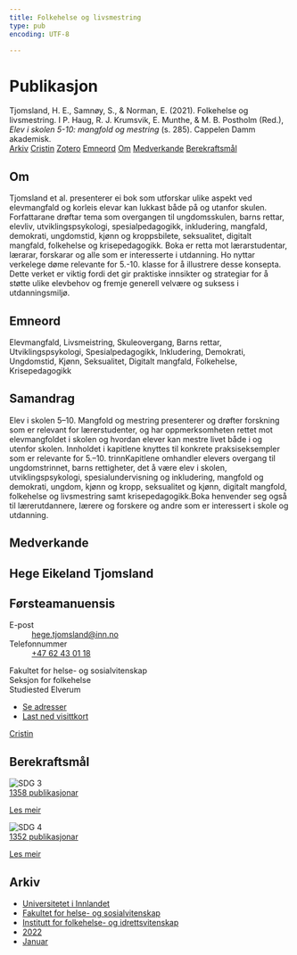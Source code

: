 ```yaml
---
title: Folkehelse og livsmestring
type: pub
encoding: UTF-8

---
```

<h1>Publikasjon</h1>
<article id="csl-bib-container-IFXWCLG7" class="csl-bib-container">
  <div class="csl-bib-body"> <div class="csl-entry">Tjomsland, H. E., Samnøy, S., &#38; Norman, E. (2021). Folkehelse og livsmestring. I P. Haug, R. J. Krumsvik, E. Munthe, &#38; M. B. Postholm (Red.), <i>Elev i skolen 5-10: mangfold og mestring</i> (s. 285). Cappelen Damm akademisk.</div> </div>
  <div class="csl-bib-buttons">
    <a href="#taxonomy-article-IFXWCLG7" alt="archive" class="csl-bib-button">Arkiv</a>
    <a href="https://app.cristin.no/results/show.jsf?id=1995665" alt="Cristin" class="csl-bib-button">Cristin</a>
    <a href="http://zotero.org/groups/5881554/items/IFXWCLG7" alt="Zotero" class="csl-bib-button">Zotero</a>
    <a href="#keywords-article-IFXWCLG7" alt="keywords" class="csl-bib-button">Emneord</a>
    <a href="#about-article-IFXWCLG7" alt="about_pub" class="csl-bib-button">Om</a>
    <a href="#contributors-article-IFXWCLG7" alt="contributors" class="csl-bib-button">Medverkande</a>
    <a href="#sdg-article-IFXWCLG7" alt="sdg" class="csl-bib-button">Berekraftsmål</a>
  </div>
  <div id="csl-bib-meta-container-IFXWCLG7"></div>
</article>
<div id="csl-bib-meta-IFXWCLG7" class="csl-bib-meta">
  <article id="about-article-IFXWCLG7" class="about_pub-article">
    <h1>Om</h1>
    Tjomsland et al. presenterer ei bok som utforskar ulike aspekt ved elevmangfald og korleis elevar kan lukkast både på og utanfor skulen. Forfattarane drøftar tema som overgangen til ungdomsskulen, barns rettar, elevliv, utviklingspsykologi, spesialpedagogikk, inkludering, mangfald, demokrati, ungdomstid, kjønn og kroppsbilete, seksualitet, digitalt mangfald, folkehelse og krisepedagogikk. Boka er retta mot lærarstudentar, lærarar, forskarar og alle som er interesserte i utdanning. Ho nyttar verkelege døme relevante for 5.-10. klasse for å illustrere desse konsepta. Dette verket er viktig fordi det gir praktiske innsikter og strategiar for å støtte ulike elevbehov og fremje generell velvære og suksess i utdanningsmiljø.
  </article>
  <article id="keywords-article-IFXWCLG7" class="keywords-article">
    <h1>Emneord</h1>
    Elevmangfald, Livsmeistring, Skuleovergang, Barns rettar, Utviklingspsykologi, Spesialpedagogikk, Inkludering, Demokrati, Ungdomstid, Kjønn, Seksualitet, Digitalt mangfald, Folkehelse, Krisepedagogikk
  </article>
  <article id="abstract-article-IFXWCLG7" class="abstract-article">
    <h1>Samandrag</h1>
    Elev i skolen 5–10. Mangfold og mestring presenterer og drøfter forskning som er relevant for lærerstudenter, og har oppmerksomheten rettet mot elevmangfoldet i skolen og hvordan elever kan mestre livet både i og utenfor skolen. Innholdet i kapitlene knyttes til konkrete praksiseksempler som er relevante for 5.–10. trinnKapitlene omhandler elevers overgang til ungdomstrinnet, barns rettigheter, det å være elev i skolen, utviklingspsykologi, spesialundervisning og inkludering, mangfold og demokrati, ungdom, kjønn og kropp, seksualitet og kjønn, digitalt mangfold, folkehelse og livsmestring samt krisepedagogikk.Boka henvender seg også til lærerutdannere, lærere og forskere og andre som er interessert i skole og utdanning.
  </article>
  <article id="contributors-article-IFXWCLG7" class="contributors-article">
    <h1>Medverkande</h1>
    <div class="personas"> <div class="vrtx-hinn-person-card"> <div class="photo"> <i class="lar la-user-circle missing-person"></i> </div> <div class="info"> <hgroup><h1>Hege Eikeland Tjomsland</h1> <h2>Førsteamanuensis</h2> </hgroup><dl> <dt>E-post</dt> <dd> <a href="mailto:hege.tjomsland@inn.no">hege.tjomsland@inn.no</a> </dd> <dt>Telefonnummer</dt> <dd><a href="tel:+4762430118"> +47 62 43 01 18 </a></dd> </dl> <p> Fakultet for helse- og sosialvitenskap<br> Seksjon for folkehelse<br> Studiested Elverum </p> <ul class="vrtx-hinn-links"> <li><a href="https://www.inn.no/finn-en-ansatt/hege-tjomsland.html#vrtx-hinn-addresses">Se adresser</a></li> <li><a href="https://www.inn.no/finn-en-ansatt/hege-tjomsland.html?vrtx=vcf">Last ned visittkort</a></li> </ul> </div> </div> <a href="https://app.cristin.no/persons/show.jsf?id=47214" alt="Cristin URL" class="personas-cristin">Cristin</a> </div>
  </article>
  <article id="sdg-article-IFXWCLG7" class="sdg-article">
    <h1>Berekraftsmål</h1>
    <div class="sdg-container"><div id="sdg3" class="sdg">
        <img src="{{< params subfolder >}}images/sdg/sdg03_nn.png" class="image" alt="SDG 3">
        <div class="sdg-overlay">
          <a href="{{< params subfolder >}}nn/archive/?sdg=3#archive" class="sdg-publication-count"><span>1358</span> publikasjonar</a>
          <p><a href="https://fn.no/om-fn/fns-baerekraftsmaal/god-helse-og-livskvalitet?lang=nno-NO" class="sdg-read-more">Les meir</a></p>
        </div>
      </div> <div id="sdg4" class="sdg">
        <img src="{{< params subfolder >}}images/sdg/sdg04_nn.png" class="image" alt="SDG 4">
        <div class="sdg-overlay">
          <a href="{{< params subfolder >}}nn/archive/?sdg=4#archive" class="sdg-publication-count"><span>1352</span> publikasjonar</a>
          <p><a href="https://fn.no/om-fn/fns-baerekraftsmaal/god-utdanning?lang=nno-NO" class="sdg-read-more">Les meir</a></p>
        </div>
      </div></div>
  </article>
  <article id="taxonomy-article-IFXWCLG7" class="taxonomy-article">
    <h1>Arkiv</h1>
    <ul>
      <li><a href="{{< params subfolder >}}nn/archive/?key=3DCRN523">Universitetet i Innlandet</a></li>
      <li><a href="{{< params subfolder >}}nn/archive/?key=IDKFS3MX">Fakultet for helse- og sosialvitenskap</a></li>
      <li><a href="{{< params subfolder >}}nn/archive/?key=FJXE3Z8X">Institutt for folkehelse- og idrettsvitenskap</a></li>
      <li><a href="{{< params subfolder >}}nn/archive/?key=P2L6JC54">2022</a></li>
      <li><a href="{{< params subfolder >}}nn/archive/?key=7FAUTELE">Januar</a></li>
    </ul>
  </article>
</div>
